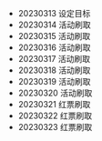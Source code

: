 - 20230313 设定目标
- 20230314 活动刷取
- 20230315 活动刷取
- 20230316 活动刷取
- 20230317 活动刷取
- 20230318 活动刷取
- 20230319 活动刷取
- 20230320 活动刷取
- 20230321 红票刷取
- 20230322 红票刷取
- 20230323 红票刷取
